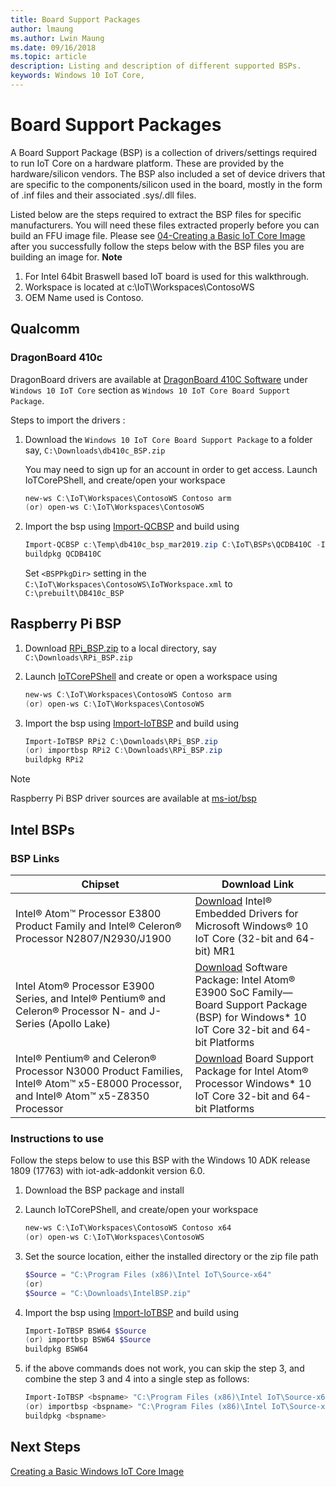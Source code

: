 ```yaml
---
title: Board Support Packages
author: lmaung
ms.author: Lwin Maung
ms.date: 09/16/2018 
ms.topic: article 
description: Listing and description of different supported BSPs.
keywords: Windows 10 IoT Core, 
---
```


# Board Support Packages

A Board Support Package (BSP) is a collection of drivers/settings required to run IoT Core on a hardware platform. These are provided by the hardware/silicon vendors. The BSP also included a set of device drivers that are specific to the components/silicon used in the board, mostly in the form of .inf files and their associated .sys/.dll files.

Listed below are the steps required to extract the BSP files for specific manufacturers. You will need these files extracted properly before you can build an FFU image file. Please see [04-Creating a Basic IoT Core Image](../Create-IoT-Image/CreateBasicImage.md) after you successfully follow the steps below with the BSP files you are building an image for.
**Note** 
1. For Intel 64bit Braswell based IoT board is used for this walkthrough. 
2. Workspace is located at c:\IoT\Workspaces\ContosoWS
3. OEM Name used is Contoso.

## Qualcomm
### DragonBoard 410c
DragonBoard drivers are available at [DragonBoard 410C Software](https://developer.qualcomm.com/hardware/dragonboard-410c/software) under `Windows 10 IoT Core` section as `Windows 10 IoT Core Board Support Package`.

Steps to import the drivers :

1. Download the `Windows 10 IoT Core Board Support Package` to a folder say, `C:\Downloads\db410c_BSP.zip`<p>You may need to sign up for an account in order to get access. Launch IoTCorePShell, and create/open your workspace

    ``` powershell
    new-ws C:\IoT\Workspaces\ContosoWS Contoso arm
    (or) open-ws C:\IoT\Workspaces\ContosoWS
    ```

3. Import the bsp using [Import-QCBSP](https://github.com/ms-iot/iot-adk-addonkit/blob/master/Tools/IoTCoreImaging/Docs/Import-QCBSP.md) and build using

    ``` powershell
    Import-QCBSP c:\Temp\db410c_bsp_mar2019.zip C:\IoT\BSPs\QCDB410C -ImportBSP
    buildpkg QCDB410C
    ```

    Set `<BSPPkgDir>` setting in the `C:\IoT\Workspaces\ContosoWS\IoTWorkspace.xml` to `C:\prebuilt\DB410c_BSP`
        
## Raspberry Pi BSP

1. Download [RPi_BSP.zip](https://github.com/ms-iot/iot-adk-addonkit/releases/download/17134_v5.3/RPi_BSP.zip) to a local directory, say `C:\Downloads\RPi_BSP.zip`
2. Launch [IoTCorePShell](https://github.com/ms-iot/iot-adk-addonkit) and create or open a workspace using

    ``` powershell
    new-ws C:\IoT\Workspaces\ContosoWS Contoso arm
    (or) open-ws C:\IoT\Workspaces\ContosoWS
    ```

3. Import the bsp using [Import-IoTBSP](https://github.com/ms-iot/iot-adk-addonkit/blob/master/Tools/IoTCoreImaging/Docs/Import-IoTBSP.md) and build using

    ``` powershell
    Import-IoTBSP RPi2 C:\Downloads\RPi_BSP.zip
    (or) importbsp RPi2 C:\Downloads\RPi_BSP.zip
    buildpkg RPi2
    ```

> [!NOTE]
> Raspberry Pi BSP driver sources are available at [ms-iot/bsp](https://github.com/ms-iot/bsp)


## Intel BSPs

### BSP Links

| Chipset          | Download Link          |
|--------------- |--------------------- |
| Intel® Atom™ Processor E3800 Product Family and Intel® Celeron® Processor N2807/N2930/J1900  | [Download](https://downloadcenter.intel.com/download/25618) Intel® Embedded Drivers for Microsoft Windows® 10 IoT Core (32-bit and 64-bit) MR1 |
|Intel Atom® Processor E3900 Series, and Intel® Pentium® and Celeron® Processor N- and J-Series (Apollo Lake)| [Download](https://www.intel.com/content/dam/www/public/us/en/zip/atom-e3900-board-support-package-iot-platforms.zip?asset=14806) Software Package: Intel Atom® E3900 SoC Family—Board Support Package (BSP) for Windows* 10 IoT Core 32-bit and 64-bit Platforms |
|Intel® Pentium® and Celeron® Processor N3000 Product Families, Intel® Atom™ x5-E8000 Processor, and Intel® Atom™ x5-Z8350 Processor| [Download](https://www.intel.com/content/www/us/en/embedded/products/braswell/software-and-drivers.html) Board Support Package for Intel Atom® Processor Windows* 10 IoT Core 32-bit and 64-bit Platforms |

### Instructions to use

Follow the steps below to use this BSP with the Windows 10 ADK release 1809 (17763) with iot-adk-addonkit version 6.0.


1. Download the BSP package and install
2. Launch IoTCorePShell, and create/open your workspace

    ``` powershell
    new-ws C:\IoT\Workspaces\ContosoWS Contoso x64
    (or) open-ws C:\IoT\Workspaces\ContosoWS
    ```

3. Set the source location, either the installed directory or the zip file path 

    ``` powershell
    $Source = "C:\Program Files (x86)\Intel IoT\Source-x64"
    (or) 
    $Source = "C:\Downloads\IntelBSP.zip"
    ```

4. Import the bsp using [Import-IoTBSP](https://github.com/ms-iot/iot-adk-addonkit/blob/master/Tools/IoTCoreImaging/Docs/Import-IoTBSP.md) and build using

    ``` powershell
    Import-IoTBSP BSW64 $Source
    (or) importbsp BSW64 $Source
    buildpkg BSW64
    ```
5. if the above commands does not work, you can skip the step 3, and combine the step 3 and 4 into a single step as follows:

    ``` powershell
    Import-IoTBSP <bspname> "C:\Program Files (x86)\Intel IoT\Source-x64"
    (or) importbsp <bspname> "C:\Program Files (x86)\Intel IoT\Source-x64"
    buildpkg <bspname>
    ```
## Next Steps
[Creating a Basic Windows IoT Core Image](../Create-IoT-Image/CreateBasicImage.md)
